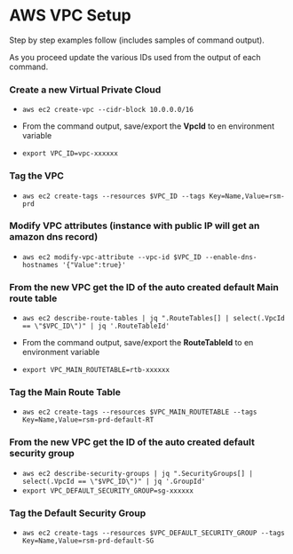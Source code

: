 # AWS VPC Setup

Step by step examples follow (includes samples of command output).

As you proceed update the various IDs used from the output of each command.

### Create a new Virtual Private Cloud
- `aws ec2 create-vpc --cidr-block 10.0.0.0/16`

- From the command output, save/export the **VpcId** to en environment variable
- `export VPC_ID=vpc-xxxxxx`

### Tag the VPC
- `aws ec2 create-tags --resources $VPC_ID --tags Key=Name,Value=rsm-prd`

### Modify VPC attributes (instance with public IP will get an amazon dns record)
- `aws ec2 modify-vpc-attribute --vpc-id $VPC_ID --enable-dns-hostnames '{"Value":true}'`

### From the new VPC get the ID of the auto created **default Main route table**

- `aws ec2 describe-route-tables | jq ".RouteTables[] | select(.VpcId == \"$VPC_ID\")" | jq '.RouteTableId'`

- From the command output, save/export the **RouteTableId** to en environment variable
- `export VPC_MAIN_ROUTETABLE=rtb-xxxxxx`

### Tag the Main Route Table
- `aws ec2 create-tags --resources $VPC_MAIN_ROUTETABLE --tags Key=Name,Value=rsm-prd-default-RT`

### From the new VPC get the ID of the auto created **default security group**

- `aws ec2 describe-security-groups | jq ".SecurityGroups[] | select(.VpcId == \"$VPC_ID\")" | jq '.GroupId'`
- `export VPC_DEFAULT_SECURITY_GROUP=sg-xxxxxx`

### Tag the Default Security Group
- `aws ec2 create-tags --resources $VPC_DEFAULT_SECURITY_GROUP --tags Key=Name,Value=rsm-prd-default-SG`
